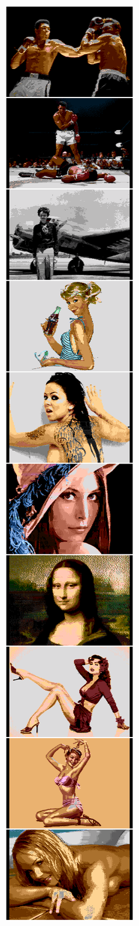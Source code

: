 [![](RevEng_Ali2.png)](https://github.com/ivop/rc-archive/raw/master/RevEng/RevEng_Ali2.xex)
[![](RevEng_AliVsListon.png)](https://github.com/ivop/rc-archive/raw/master/RevEng/RevEng_AliVsListon.xex)
[![](RevEng_amelia.png)](https://github.com/ivop/rc-archive/raw/master/RevEng/RevEng_amelia.xex)
[![](RevEng_HawleyCoke.png)](https://github.com/ivop/rc-archive/raw/master/RevEng/RevEng_HawleyCoke.xex)
[![](RevEng_JBond.png)](https://github.com/ivop/rc-archive/raw/master/RevEng/RevEng_JBond.xex)
[![](RevEng_Lenna.png)](https://github.com/ivop/rc-archive/raw/master/RevEng/RevEng_Lenna.xex)
[![](RevEng_MonaLisa.png)](https://github.com/ivop/rc-archive/raw/master/RevEng/RevEng_MonaLisa.xex)
[![](RevEng_PinupGal01.png)](https://github.com/ivop/rc-archive/raw/master/RevEng/RevEng_PinupGal01.xex)
[![](RevEng_PinupGal02.png)](https://github.com/ivop/rc-archive/raw/master/RevEng/RevEng_PinupGal02.xex)
[![](RevEng_SilviaSaint.png)](https://github.com/ivop/rc-archive/raw/master/RevEng/RevEng_SilviaSaint.xex)
